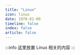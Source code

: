 ```yaml
---
title: "Linux"
icon: linux
date: 1978-01-09
timeline: false
index: false
article: false
---
```


:::info
这里放置 Linux 相关的内容
:::

<AutoCatalog />